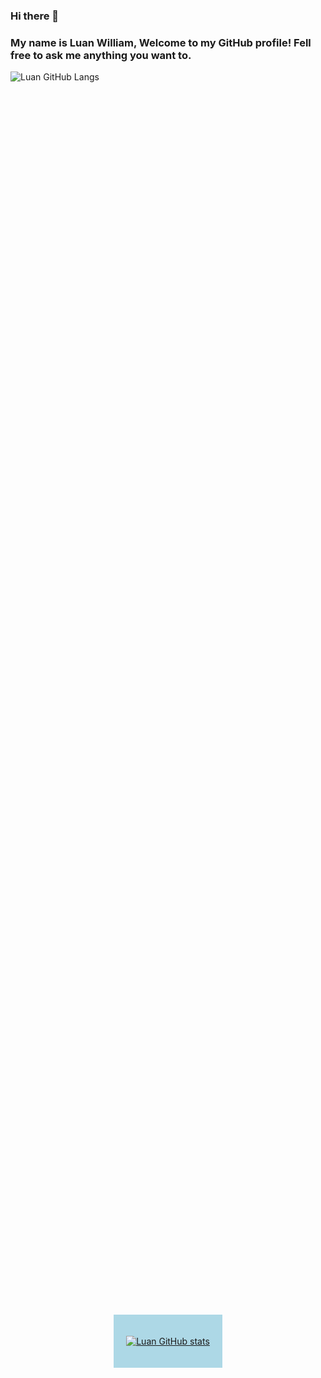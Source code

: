 ### Hi there 👋
### My name is Luan William, Welcome to my GitHub profile! Fell free to ask me anything you want to.

<!-- [![GitHub](https://img.shields.io/badge/GitHub-100000?style=for-the-badge&logo=github&logoColor=white)](https://github.com/luanwma) -->


![Luan GitHub Langs](https://github-readme-stats.vercel.app/api/top-langs/?username=luanwma&hide_progress=true)

<div style="display: flex; justify-content: center; align-items: center; height: 100vh;">
  <div style="background-color: lightblue; padding: 20px; text-align: center;">

[![Luan GitHub stats](https://github-readme-stats.vercel.app/api/top-langs/?username=luanwma&layout=pie)](https://github.com/anuraghazra/github-readme-stats)
</div>
</div>
<!--
**luanwma/luanwma** is a ✨ _special_ ✨ repository because its `README.md` (this file) appears on your GitHub profile.

Here are some ideas to get you started:

- 🔭 I’m currently working on ...
- 🌱 I’m currently learning ...
- 👯 I’m looking to collaborate on ...
- 🤔 I’m looking for help with ...
- 💬 Ask me about ...
- 📫 How to reach me: ...
- 😄 Pronouns: ...
- ⚡ Fun fact: ...
-->
